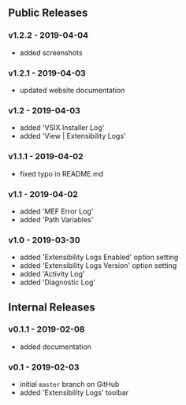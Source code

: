 ## Public Releases

### v1.2.2 - 2019-04-04
  - added screenshots

### v1.2.1 - 2019-04-03
  - updated website documentation

### v1.2 - 2019-04-03
  - added 'VSIX Installer Log'
  - added 'View | Extensibility Logs'

### v1.1.1 - 2019-04-02
  - fixed typo in README.md

### v1.1 - 2019-04-02
  - added 'MEF Error Log'
  - added 'Path Variables'

### v1.0 - 2019-03-30
  - added 'Extensibility Logs Enabled' option setting
  - added 'Extensibility Logs Version' option setting
  - added 'Activity Log'
  - added 'Diagnostic Log'

## Internal Releases

### v0.1.1 - 2019-02-08
  - added documentation

### v0.1 - 2019-02-03
  - initial `master` branch on GitHub
  - added 'Extensibility Logs' toolbar
